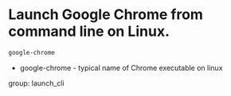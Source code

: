 # Launch Google Chrome from command line on Linux.

```bash
google-chrome
```

- google-chrome - typical name of Chrome executable on linux

group: launch_cli

